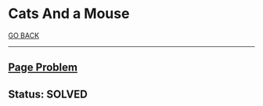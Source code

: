 # Cats And a Mouse

[GO BACK](../README.md)

___

## [Page Problem](https://www.hackerrank.com/challenges/cats-and-a-mouse/problem)

## Status: SOLVED